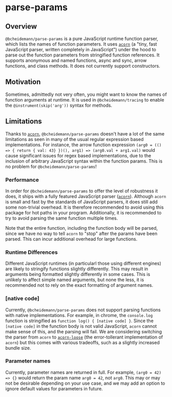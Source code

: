 # parse-params

## Overview

`@bcheidemann/parse-params` is a pure JavaScript runtime function parser, which lists the names of function parameters. It uses [`acorn`](https://github.com/acornjs/acorn) (a "tiny, fast JavaScript parser, written completely in JavaScript") under the hood to parse out the function parameters from stringified function references. It supports anonymous and named functions, async and sync, arrow functions, and class methods. It does not currently support constructors.

## Motivation

Sometimes, admittedly not very often, you might want to know the names of function arguments at runtime. It is used in `@bcheidemann/tracing` to enable the `@instrument(skip('arg'))` syntax for methods.

## Limitations

Thanks to [`acorn`](https://github.com/acornjs/acorn), `@bcheidemann/parse-params` doesn't have a lot of the same limitations as seen in many of the usual regular expression based implementations. For instance, the arrow function expression `(arg0 = (() => { return { val: 43} })(), arg1) => (arg0.val + arg1.val)` would cause significant issues for regex based implementations, due to the inclusion of arbitrary JavaScript syntax within the function params. This is no problem for `@bcheidemann/parse-params`!

### Performance

In order for `@bcheidemann/parse-params` to offer the level of robustness it does, it ships with a fully featured JavaScript parser ([`acorn`](https://github.com/acornjs/acorn)). Although `acorn` is small and fast by the standards of JavaScript parsers, it does still add some non-trivial overhead. It is therefore recommended to avoid using this package for hot paths in your program. Additionally, it is recommended to try to avoid parsing the same function multiple times.

Note that the entire function, including the function body will be parsed, since we have no way to tell `acorn` to "stop" after the params have been parsed. This can incur additional overhead for large functions.

### Runtime Differences

Different JavaScript runtimes (in particularl those using different engines) are likely to stringify functions slightly differently. This may result in arguments being formatted slightly differently in some cases. This is unlikely to affect simple named arguments, but none the less, it is recommended not to rely on the exact formatting of argument names.

### [native code]

Currently, `@bcheidemann/parse-params` does not support parsing functions with native implementations. For example, in chrome, the `console.log` function is stringified as `function log() { [native code] }`. Since the `[native code]` in the function body is not valid JavaScript, `acorn` cannot make sense of this, and the parsing will fail. We are considering switching the parser from `acorn` to [`acorn-loose`](https://github.com/acornjs/acorn/tree/master/acorn-loose/) (the error-tollerant implementation of `acorn`) but this comes with various tradeoffs, such as a slightly increased bundle size.

### Parameter names

Currently, parameter names are returned in full. For example, `(arg0 = 42) => {}` would return the param name `arg0 = 42`, not `arg0`. This may or may not be desirable depending on your use case, and we may add an option to ignore default values for parameters in future.
